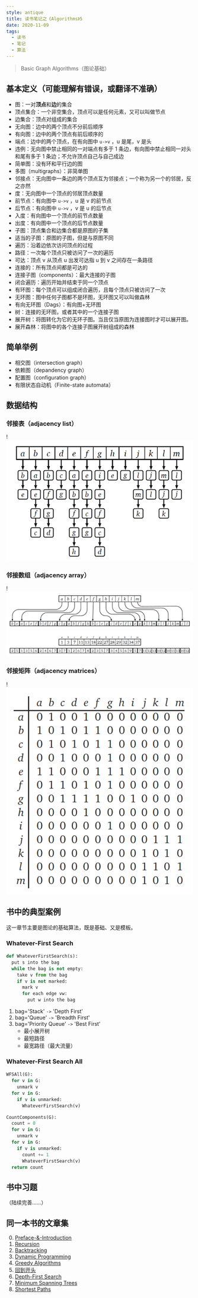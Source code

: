 ```yaml
---
style: antique
title: 读书笔记之《Algorithms》5
date: 2020-11-09
tags:
  - 读书
  - 笔记
  - 算法
---
```


> Basic Graph Algorithms（图论基础）

## 基本定义（可能理解有错误，或翻译不准确）

- 图：一对**顶点**和**边**的集合
- 顶点集合：一个非空集合，顶点可以是任何元素，又可以叫做节点
- 边集合：顶点对组成的集合
- 无向图：边中的两个顶点不分前后顺序
- 有向图：边中的两个顶点有前后顺序的
- 端点：边中的两个顶点，在有向图中 `u->v` ，u 是尾，v 是头
- 违例：无向图中禁止相同的一对端点有多于 1 条边，有向图中禁止相同一对头和尾有多于 1 条边；不允许顶点自己与自己成边
- 简单图：没有环和平行边的图
- 多图（multigraphs）：非简单图
- 邻接点：无向图中一条边的两个顶点互为邻接点；一个称为另一个的邻居，反之亦然
- 度：无向图中一个顶点的邻居顶点数量
- 前节点：有向图中 `u->v` ，u 是 v 的前节点
- 后节点：有向图中 `u->v` ，v 是 u 的后节点
- 入度：有向图中一个顶点的前节点数量
- 出度：有向图中一个顶点的后节点数量
- 子图：顶点集合和边集合都是原图的子集
- 适当的子图：原图的子图，但是与原图不同
- 遍历：沿着边依次访问顶点的过程
- 路径：一次每个顶点只被访问了一次的遍历
- 可达：顶点 v 从顶点 u 出发可达指 u 到 v 之间存在一条路径
- 连接的：所有顶点间都是可达的
- 连接子图（components）：最大连接的子图
- 闭合遍历：遍历开始并结束于同一个顶点
- 有环图：每个顶点可以组成闭合遍历，且每个顶点只被访问了一次
- 无环图：图中任何子图都不是环图，无环图又可以叫做森林
- 有向无环图（Dags）：有向图+无环图
- 树：连接的无环图，或者其中的一个连接子图
- 展开树：将图转化为它的无环子图。当且仅当原图为连接图时才可以展开图。
- 展开森林：将图中的各个连接子图展开树组成的森林

## 简单举例

- 相交图（intersection graph）
- 依赖图（depandency graph）
- 配置图（configuration graph）
- 有限状态自动机（Finite-state automata）

## 数据结构

### 邻接表（adjacency list）

!![邻接表（adjacency list）](Algorithms-5-Basic-Graph/adjacency-list.png '=400px-')

### 邻接数组（adjacency array）

!![邻接数组（adjacency array）](Algorithms-5-Basic-Graph/adjacency-array.png '=900px-')

### 邻接矩阵（adjacency matrices）

!![邻接矩阵（adjacency matrices）](Algorithms-5-Basic-Graph/adjacency-matrices.png '=400px-')

## 书中的典型案例

这一章节主要是图论的基础算法，既是基础、又是模板。

### Whatever-First Search

```python
def WhateverFirstSearch(s):
  put s into the bag
  while the bag is not empty:
    take v from the bag
    if v is not marked:
      mark v
      for each edge vw:
        put w into the bag
```

1. bag='Stack' `->` 'Depth First'
2. bag='Queue' `->` 'Breadth First'
3. bag='Priority Queue' `->` 'Best First'
   - 最小展开树
   - 最短路径
   - 最宽路径（最大流量）

### Whatever-First Search All

```python
WFSAll(G):
  for v in G:
    unmark v
  for v in G:
    if v is unmarked:
      WhateverFirstSearch(v)
```

```python
CountComponents(G):
  count = 0
  for v in G:
    unmark v
  for v in G:
    if v is unmarked:
      count += 1
      WhateverFirstSearch(v)
  return count
```

## 书中习题

（陆续完善……）

## 同一本书的文章集

0. [Preface-&-Introduction](post:Book-Algorithms-0-Preface-&-Introduction)
1. [Recursion](post:Book-Algorithms-1-Recursion)
1. [Backtracking](post:Book-Algorithms-2-Backtracking)
1. [Dynamic Programming](post:Book-Algorithms-3-Dynamic-Programming)
1. [Greedy Algorithms](post:Book-Algorithms-4-Greedy-Algorithms)
1. [回到开头](scroll-to-the-very-top)
1. [Depth-First Search](post:Book-Algorithms-6-Depth-First-Search)
1. [Minimum Spanning Trees](post:Book-Algorithms-7-Minimum-Spanning-Trees)
1. [Shortest Paths](post:Book-Algorithms-8-Shortest-Paths)
